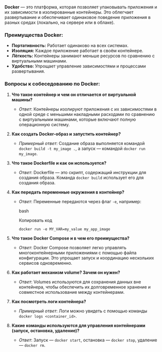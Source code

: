 **Docker** — это платформа, которая позволяет упаковывать приложения и их зависимости в изолированные контейнеры. Это облегчает развертывание и обеспечивает одинаковое поведение приложения в разных средах (локально, на сервере или в облаке).

### Преимущества Docker:

[](https://github.com/Trikko13/HalltapeRoadmapDE/blob/main/DOCKER/README.md#%D0%BF%D1%80%D0%B5%D0%B8%D0%BC%D1%83%D1%89%D0%B5%D1%81%D1%82%D0%B2%D0%B0-docker)

- **Портативность:** Работает одинаково на всех системах.
- **Изоляция:** Каждое приложение работает в своём контейнере.
- **Лёгкость:** Контейнеры занимают меньше ресурсов по сравнению с виртуальными машинами.
- **Удобство:** Упрощает управление зависимостями и процессами развертывания.

### Вопросы к собеседованию по Docker:

1. **Что такое контейнер и чем он отличается от виртуальной машины?**
    
    - _Ответ_: Контейнеры изолируют приложения с их зависимостями в одной среде с меньшими накладными расходами по сравнению с виртуальными машинами, которые включают полную операционную систему.
2. **Как создать Docker-образ и запустить контейнер?**
    
    - _Примерный ответ_: Создание образа выполняется командой `docker build -t my_image .`, а запуск — командой `docker run my_image`.
3. **Что такое Dockerfile и как он используется?**
    
    - _Ответ_: Dockerfile — это скрипт, содержащий инструкции для создания образа. Команда `docker build` использует его для создания образа.
4. **Как передать переменные окружения в контейнер?**
    
    - _Ответ_: Переменные передаются через флаг `-e`, например:
        
        bash
        
        Копировать код
        
        `docker run -e MY_VAR=my_value my_app_image`
        
5. **Что такое Docker Compose и в чем его преимущества?**
    
    - _Ответ_: Docker Compose позволяет легко управлять многоконтейнерными приложениями с помощью файла конфигурации. Это упрощает запуск и координацию нескольких сервисов одновременно.
6. **Как работает механизм volume? Зачем он нужен?**
    
    - _Ответ_: Volumes используются для сохранения данных вне контейнера, чтобы обеспечить их долговременное хранение и совместное использование между контейнерами.
7. **Как посмотреть логи контейнера?**
    
    - _Примерный ответ_: Логи можно увидеть с помощью команды `docker logs <container_id>`.
8. **Какие команды используются для управления контейнерами (запуск, остановка, удаление)?**
    
    - _Ответ_: Запуск — `docker start`, остановка — `docker stop`, удаление — `docker rm`.


